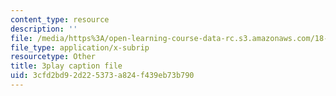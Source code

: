 ```yaml
---
content_type: resource
description: ''
file: /media/https%3A/open-learning-course-data-rc.s3.amazonaws.com/18-650-statistics-for-applications-fall-2016/3cfd2bd92d225373a824f439eb73b790_4HRhg4eUiMo.vtt
file_type: application/x-subrip
resourcetype: Other
title: 3play caption file
uid: 3cfd2bd9-2d22-5373-a824-f439eb73b790
---
```

